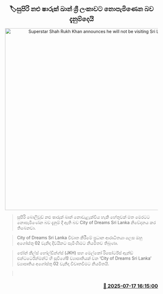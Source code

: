 <p align='center'><b><h2 align='center' title='Superstar Shah Rukh Khan announces he will not be visiting Sri Lanka'>🏷සුපිරි නළු ෂාරුක් ඛාන් ශ්‍රී ලංකාවට නොපැමිණෙන බව දැනුම්දෙයි</h2></b></p>
<p align='center'><img src='https://helakuru.sgp1.cdn.digitaloceanspaces.com/esana/images/lib/shah-rukh-khan.jpg' width='600' alt='Superstar Shah Rukh Khan announces he will not be visiting Sri Lanka'></p>

> සුපිරි බොලිවුඩ් නළු ෂාරුක් ඛාන් නොවැළැක්විය හැකි හේතුවක් මත මෙරටට නොපැමිණෙන බව දැනුම් දී ඇති බව City of Dreams Sri Lanka නිවේදනය කර තිබෙනවා.

> City of Dreams Sri Lanka විවෘත කිරීමේ ප්‍රධාන ආරාධිතයා ලෙස ඔහු අගෝස්තු 02 වැනිදා දිවයිනට පැමිණීමට නියමිතව තිබුණා.

> ජෝන් කීල්ස් හෝල්ඩින්ග්ස් (JKH) සහ මෙල්කෝ රිසෝර්ට්ස් ඇන්ඩ් එන්ටර්ටේන්මන්ට් හි සුවිශේෂී ව්‍යාපෘතියක් වන ‘City of Dreams Sri Lanka’ ව්‍යාපෘතිය අගෝස්තු 02 වැනිදා විවෘතවීමට නියමිතයි.

>  



<h3 align='right'><a href='https://www.helakuru.lk/esana/p/111953/'>📅 2025-07-17 16:15:00</a></h3>
